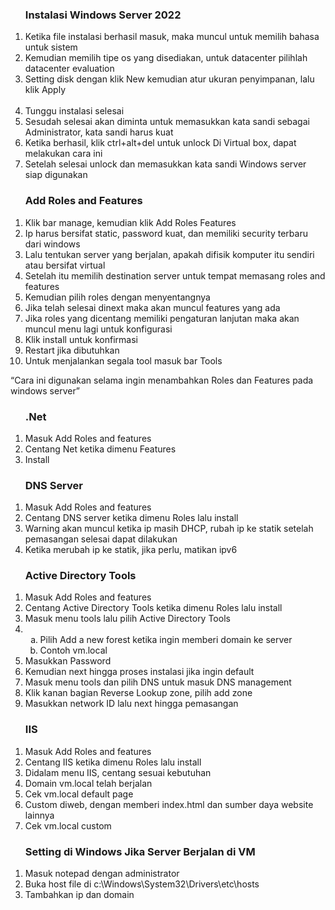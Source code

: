 <ol>
  <h3>Instalasi Windows Server 2022</h3>
  <li>Ketika file instalasi berhasil masuk, maka muncul untuk memilih bahasa untuk sistem</li>
  <img src="https://github.com/agisx/Web-Werver-On-Windows-Server/blob/main/assets/windows%20server/1.%20Pilih%20Bahasa%20Pada%20Sistem.PNG?raw=true" alt="">
  <li>Kemudian memilih tipe os yang disediakan, untuk datacenter pilihlah datacenter evaluation</li>
  <img src="https://github.com/agisx/Web-Werver-On-Windows-Server/blob/main/assets/windows%20server/2.%20Pilih%20OS%20yang%20Tersedia.PNG?raw=true" alt="">
  <li>Setting disk dengan klik New kemudian atur ukuran penyimpanan, lalu klik Apply</li>
  <img src="https://github.com/agisx/Web-Werver-On-Windows-Server/blob/main/assets/windows%20server/3.1%20Atur%20Penyimpanan.PNG?raw=true" alt="">
  <img src="https://github.com/agisx/Web-Werver-On-Windows-Server/blob/main/assets/windows%20server/3.2%20Contoh%20Pengatuan%20Penyimpanan.PNG?raw=true" alt="">
  <li>Tunggu instalasi selesai</li>
  <img src="https://github.com/agisx/Web-Werver-On-Windows-Server/blob/main/assets/windows%20server/4.%20Menunggu%20Instalasi%20Windows%20Server%20Selesai.PNG?raw=true" alt="">
  <li>Sesudah selesai akan diminta untuk memasukkan kata sandi sebagai Administrator, kata sandi harus kuat</li>
  <img src="https://github.com/agisx/Web-Werver-On-Windows-Server/blob/main/assets/windows%20server/5.%20Set%20Password.PNG?raw=true" alt="">
  <li>Ketika berhasil, klik ctrl+alt+del untuk unlock Di Virtual box, dapat melakukan cara ini</li>
  <img src="https://github.com/agisx/Web-Werver-On-Windows-Server/blob/main/assets/windows%20server/6.%20Unlock%20dan%20Masukkan%20Kata%20Sandi.png?raw=true" alt="">
  <li>Setelah selesai unlock dan memasukkan kata sandi Windows server siap digunakan</li>
  <img src="https://github.com/agisx/Web-Werver-On-Windows-Server/blob/main/assets/windows%20server/7.%20Windows%20Server%20Telah%20Terinstall.PNG?raw=true" alt="">
</ol>

<ol>
  <h3>Add Roles and Features</h3>
  <li>Klik bar manage, kemudian klik Add Roles Features</li>
  <img src="https://github.com/agisx/Web-Werver-On-Windows-Server/blob/main/assets/setting%20server/Add%20roles%20and%20features/1.%20Masuk%20Setting%20Start%20Lokal%20Server.png?raw=true" alt="">
  <li>Ip harus bersifat static, password kuat, dan memiliki security terbaru dari windows</li>
  <img src="https://github.com/agisx/Web-Werver-On-Windows-Server/blob/main/assets/setting%20server/Add%20roles%20and%20features/2.%20Rules%20Server%20Pada%20Umumnya.PNG?raw=true" alt="">
  <li>Lalu tentukan server yang berjalan, apakah difisik komputer itu sendiri atau bersifat virtual</li>
  <img src="https://github.com/agisx/Web-Werver-On-Windows-Server/blob/main/assets/setting%20server/Add%20roles%20and%20features/3.%20Pilih%20Role%20based.PNG?raw=true" alt="">
  <li>Setelah itu memilih destination server untuk tempat memasang roles and features</li>
  <img src="https://github.com/agisx/Web-Werver-On-Windows-Server/blob/main/assets/setting%20server/Add%20roles%20and%20features/4.%20Server%20Selection.PNG?raw=true" alt="">
  <li>Kemudian pilih roles dengan menyentangnya</li>
  <li>Jika telah selesai dinext maka akan muncul features yang ada</li>
  <li>Jika roles yang dicentang memiliki pengaturan lanjutan maka akan muncul menu lagi untuk konfigurasi </li>
  <li>Klik install untuk konfirmasi</li>
  <img src="https://github.com/agisx/Web-Werver-On-Windows-Server/blob/main/assets/setting%20server/Add%20roles%20and%20features/5.%20Install.PNG?raw=true" alt="">
  <li>Restart jika dibutuhkan</li>
  <li>Untuk menjalankan segala tool masuk bar Tools</li>
  <img src="https://github.com/agisx/Web-Werver-On-Windows-Server/blob/main/assets/setting%20server/Add%20roles%20and%20features/1.1%20Tools.png?raw=true" alt="">
</ol> 
<q>Cara ini digunakan selama ingin menambahkan Roles dan Features pada windows server</q>
 
<ol>
  <h3>.Net</h3>
  <li>Masuk Add Roles and features</li>
  <li>Centang Net ketika dimenu Features</li>
  <img src="https://github.com/agisx/Web-Werver-On-Windows-Server/blob/main/assets/setting%20server/NET/1.%20Pilih%20NET.PNG?raw=true" alt="">
  <li>Install</li>
</ol>
 
<ol>
  <h3>DNS Server</h3>
  <li>Masuk Add Roles and features</li>
  <li>Centang DNS server ketika dimenu Roles lalu install</li>
  <img src="https://github.com/agisx/Web-Werver-On-Windows-Server/blob/main/assets/setting%20server/DNS%20Server/1.%20Pilih%20DNS%20erver.PNG?raw=true" alt="">
  <li>Warning akan muncul ketika ip masih DHCP, rubah ip ke statik setelah pemasangan selesai dapat dilakukan</li>
  <img src="https://github.com/agisx/Web-Werver-On-Windows-Server/blob/main/assets/setting%20server/DNS%20Server/1.1%20Jika%20ip%20tidak%20static%20maka%20muncul%20seperti%20ini.PNG?raw=true" alt="">
  <li>Ketika merubah ip ke statik, jika perlu, matikan ipv6</li>
</ol> 

<ol>
  <h3>Active Directory Tools</h3>
  <li>Masuk Add Roles and features</li>
  <li>Centang Active Directory Tools ketika dimenu Roles lalu install</li>
  <img src="https://github.com/agisx/Web-Werver-On-Windows-Server/blob/main/assets/setting%20server/Active%20Directory%20Tools/0.%20Pilih%20Active%20Directory%20Domain%20Services.PNG?raw=true" alt="">
  <li>Masuk menu tools lalu pilih Active Directory Tools</li>
  <li><ol type='a'>
    <li>Pilih Add a new forest ketika ingin memberi domain ke server</li>
    <img src="https://github.com/agisx/Web-Werver-On-Windows-Server/blob/main/assets/setting%20server/Active%20Directory%20Tools/1.%20Pilih%20Add%20Forest.PNG?raw=true" alt="">
    <li>Contoh vm.local</li> 
  </ol></li>
  <li>Masukkan Password</li>
  <img src="https://github.com/agisx/Web-Werver-On-Windows-Server/blob/main/assets/setting%20server/Active%20Directory%20Tools/2.%20Masukkan%20password.PNG?raw=true" alt="">
  <li>Kemudian next hingga proses instalasi jika ingin default</li> 
  <img src="https://github.com/agisx/Web-Werver-On-Windows-Server/blob/main/assets/setting%20server/Active%20Directory%20Tools/3.%20Install.PNG?raw=true" alt="">
  <li>Masuk menu tools dan pilih DNS untuk masuk DNS management</li> 
  <li>Klik kanan bagian Reverse Lookup zone, pilih add zone</li>
  <img src="https://github.com/agisx/Web-Werver-On-Windows-Server/blob/main/assets/setting%20server/Active%20Directory%20Tools/4.1%20Add%20Zone.PNG?raw=true" alt="">
  <li>Masukkan network ID lalu next hingga pemasangan</li>
  <img src="https://github.com/agisx/Web-Werver-On-Windows-Server/blob/main/assets/setting%20server/Active%20Directory%20Tools/4.2%20Add%20zone%20Reverse%20Lookup%20in%20Vm.local.png?raw=true" alt="">
</ol>

<ol>
  <h3>IIS</h3>
  <li>Masuk Add Roles and features</li>
  <li>Centang IIS ketika dimenu Roles lalu install</li>
  <img src="https://github.com/agisx/Web-Werver-On-Windows-Server/blob/main/assets/setting%20server/Web%20Server%20IIS/1.%20Install.PNG?raw=true" alt="">
  <li>Didalam menu IIS, centang sesuai kebutuhan</li>
  <li>Domain vm.local telah berjalan</li>
  <li>Cek vm.local default page</li>
  <img src="https://github.com/agisx/Web-Werver-On-Windows-Server/blob/main/assets/setting%20server/Web%20Server%20IIS/3.%20Check%20VM%20vm.local.png?raw=true" alt="">
  <li>Custom diweb, dengan memberi index.html dan sumber daya website lainnya</li>
  <img src="https://github.com/agisx/Web-Werver-On-Windows-Server/blob/main/assets/setting%20server/Web%20Server%20IIS/4.%20Create%20a%20index%20file.PNG?raw=true" alt="">
  <li>Cek vm.local custom</li>
  <img src="https://github.com/agisx/Web-Werver-On-Windows-Server/blob/main/assets/setting%20server/Web%20Server%20IIS/5.%20Ceck%20on%20Windows's%20Browser.PNG?raw=true" alt="">
</ol>

<ol>
  <h3>Setting di Windows Jika Server Berjalan di VM</h3>
  <li>Masuk notepad dengan administrator</li>
  <li>Buka host file di c:\Windows\System32\Drivers\etc\hosts</li>
  <li>Tambahkan ip dan domain</li>
  <img src="https://github.com/agisx/Web-Werver-On-Windows-Server/blob/main/assets/setting%20server/Web%20Server%20IIS/2.%20Edit%20host%20file.PNG?raw=true" alt="">
</ol>
